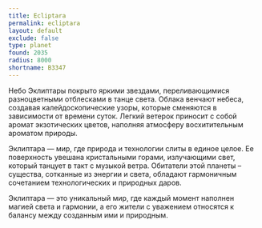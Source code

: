```yaml
---
title: Ecliptara
permalink: ecliptara
layout: default
exclude: false
type: planet
found: 2035
radius: 8000
shortname: B3347
---
```


Небо Эклиптары покрыто яркими звездами, переливающимися разноцветными отблесками в танце света. Облака венчают небеса, создавая калейдоскопические узоры, которые сменяются в зависимости от времени суток. Легкий ветерок приносит с собой аромат экзотических цветов, наполняя атмосферу восхитительным ароматом природы.

Эклиптара — мир, где природа и технологии слиты в единое целое. Ее поверхность увешана кристальными горами, излучающими свет, который танцует в такт с музыкой ветра. Обитатели этой планеты – существа, сотканные из энергии и света, обладают гармоничным сочетанием технологических и природных даров.

Эклиптара — это уникальный мир, где каждый момент наполнен магией света и гармонии, а его жители с уважением относятся к балансу между созданным ими и природным.

